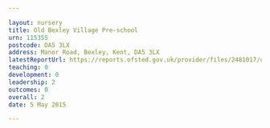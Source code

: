 ```yaml
---

layout: nursery
title: Old Bexley Village Pre-school
urn: 115355
postcode: DA5 3LX
address: Manor Road, Bexley, Kent, DA5 3LX
latestReportUrl: https://reports.ofsted.gov.uk/provider/files/2481017/urn/115355.pdf
teaching: 0
development: 0
leadership: 2
outcomes: 0
overall: 2
date: 5 May 2015

---
```


